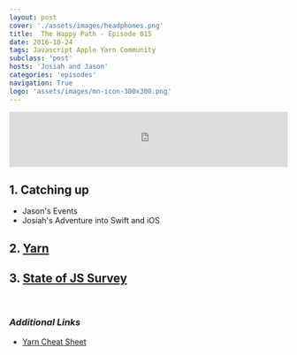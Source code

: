 ```yaml
---
layout: post
cover: './assets/images/headphones.png'
title:  The Happy Path - Episode 015
date: 2016-10-24
tags: Javascript Apple Yarn Community
subclass: 'post'
hosts: 'Josiah and Jason'
categories: 'episodes'
navigation: True
logo: 'assets/images/mn-icon-300x300.png'
---
```

<iframe src="https://www.podbean.com/media/player/8qbx6-63bbce?from=yiiadmin&skin=2&download=0&share=1&fonts=Helvetica&auto=0" height="100" width="100%" frameborder="0" scrolling="no" data-name="pb-iframe-player"></iframe>
<br>

## 1. Catching up
  - Jason's Events
  - Josiah's Adventure into Swift and iOS

## 2. [Yarn](https://code.facebook.com/posts/1840075619545360/yarn-a-new-package-manager-for-javascript?imm_mid=0e9998&cmp=em-web-na-na-newsltr_20161019)

## 3. [State of JS Survey](http://stateofjs.com/2016/introduction/)


<br />

### _Additional Links_
- [Yarn Cheat Sheet](https://shift.infinite.red/npm-vs-yarn-cheat-sheet-8755b092e5cc?imm_mid=0e9998#.8n1hktt70)

<br />
